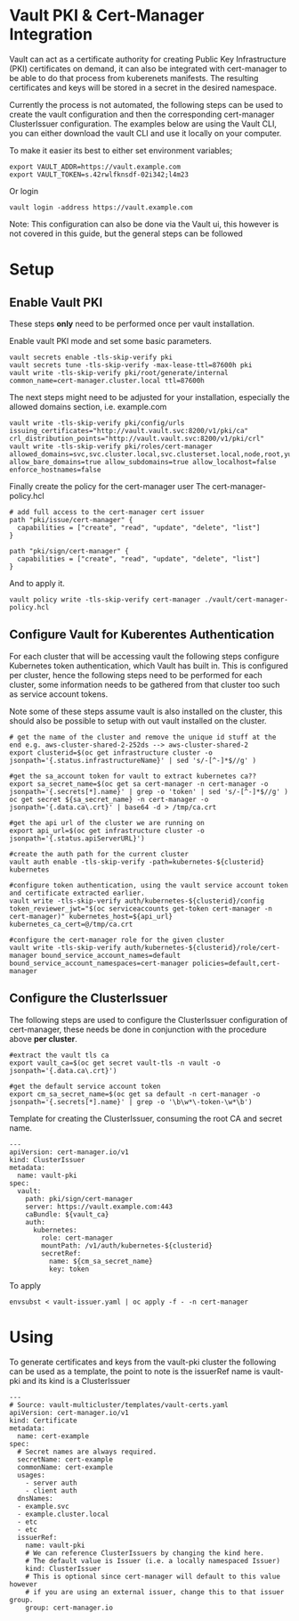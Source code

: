 # Vault PKI & Cert-Manager Integration
Vault can act as a certificate authority for creating Public Key Infrastructure (PKI) certificates on demand, it can also be integrated with cert-manager to be able to do that process from kuberenets manifests. The resulting certificates and keys will be stored in a secret in the desired namespace.

Currently the process is not automated, the following steps can be used to create the vault configuration and then the corresponding cert-manager ClusterIssuer configuration. 
The examples below are using the Vault CLI, you can either download the vault CLI and use it locally on your computer. 

To make it easier its best to either set environment variables; 

```
export VAULT_ADDR=https://vault.example.com
export VAULT_TOKEN=s.42rwlfknsdf-02i342;l4m23
```

Or login
```
vault login -address https://vault.example.com
``` 


Note: This configuration can also be done via the Vault ui, this however is not covered in this guide, but the general steps can be followed

# Setup
## Enable Vault PKI
These steps **only** need to be performed once per vault installation.


Enable vault PKI mode and set some basic parameters.
```
vault secrets enable -tls-skip-verify pki
vault secrets tune -tls-skip-verify -max-lease-ttl=87600h pki
vault write -tls-skip-verify pki/root/generate/internal common_name=cert-manager.cluster.local ttl=87600h
```

The next steps might need to be adjusted for your installation, especially the allowed domains section, i.e. example.com
```
vault write -tls-skip-verify pki/config/urls issuing_certificates="http://vault.vault.svc:8200/v1/pki/ca" crl_distribution_points="http://vault.vault.svc:8200/v1/pki/crl"
vault write -tls-skip-verify pki/roles/cert-manager allowed_domains=svc,svc.cluster.local,svc.clusterset.local,node,root,yugabyte,keycloak,vault,cockroachdb,example.com allow_bare_domains=true allow_subdomains=true allow_localhost=false enforce_hostnames=false
```

Finally create the policy for the cert-manager user
The cert-manager-policy.hcl
```
# add full access to the cert-manager cert issuer
path "pki/issue/cert-manager" {
  capabilities = ["create", "read", "update", "delete", "list"]
}

path "pki/sign/cert-manager" {
  capabilities = ["create", "read", "update", "delete", "list"]
}
```

And to apply it.

```
vault policy write -tls-skip-verify cert-manager ./vault/cert-manager-policy.hcl
```


## Configure Vault for Kuberentes Authentication
For each cluster that will be accessing vault the following steps configure Kubernetes token authentication, which Vault has built in. This is configured per cluster, hence the following steps need to be performed for each cluster, some information needs to be gathered from that cluster too such as service account tokens.

Note some of these steps assume vault is also installed on the cluster, this should also be possible to setup with out vault installed on the cluster.

```
# get the name of the cluster and remove the unique id stuff at the end e.g. aws-cluster-shared-2-252ds --> aws-cluster-shared-2
export clusterid=$(oc get infrastructure cluster -o jsonpath='{.status.infrastructureName}' | sed 's/-[^-]*$//g' )

#get the sa_account token for vault to extract kubernetes ca??
export sa_secret_name=$(oc get sa cert-manager -n cert-manager -o jsonpath='{.secrets[*].name}' | grep -o 'token' | sed 's/-[^-]*$//g' )
oc get secret ${sa_secret_name} -n cert-manager -o jsonpath='{.data.ca\.crt}' | base64 -d > /tmp/ca.crt

#get the api url of the cluster we are running on
export api_url=$(oc get infrastructure cluster -o jsonpath='{.status.apiServerURL}')

#create the auth path for the current cluster
vault auth enable -tls-skip-verify -path=kubernetes-${clusterid} kubernetes 

#configure token authentication, using the vault service account token and certificate extracted earlier.
vault write -tls-skip-verify auth/kubernetes-${clusterid}/config token_reviewer_jwt="$(oc serviceaccounts get-token cert-manager -n cert-manager)" kubernetes_host=${api_url} kubernetes_ca_cert=@/tmp/ca.crt

#configure the cert-manager role for the given cluster
vault write -tls-skip-verify auth/kubernetes-${clusterid}/role/cert-manager bound_service_account_names=default bound_service_account_namespaces=cert-manager policies=default,cert-manager
```


## Configure the ClusterIssuer 
The following steps are used to configure the ClusterIssuer configuration of cert-manager, these needs be done in conjunction with the procedure above **per cluster**.

```
#extract the vault tls ca
export vault_ca=$(oc get secret vault-tls -n vault -o jsonpath='{.data.ca\.crt}')

#get the default service account token
export cm_sa_secret_name=$(oc get sa default -n cert-manager -o jsonpath='{.secrets[*].name}' | grep -o '\b\w*\-token-\w*\b')
```

Template  for creating the ClusterIssuer, consuming the root CA and secret name.
```
---
apiVersion: cert-manager.io/v1
kind: ClusterIssuer
metadata:
  name: vault-pki
spec:
  vault:
    path: pki/sign/cert-manager
    server: https://vault.example.com:443
    caBundle: ${vault_ca}
    auth:
      kubernetes:
        role: cert-manager
        mountPath: /v1/auth/kubernetes-${clusterid}
        secretRef:
          name: ${cm_sa_secret_name}
          key: token
```

To apply

```
envsubst < vault-issuer.yaml | oc apply -f - -n cert-manager
```

# Using
To generate certificates and keys from the vault-pki cluster the following can be used as a template, the point to note is the issuerRef name is vault-pki and its kind is a ClusterIssuer

```
---
# Source: vault-multicluster/templates/vault-certs.yaml
apiVersion: cert-manager.io/v1
kind: Certificate
metadata:
  name: cert-example
spec:
  # Secret names are always required.
  secretName: cert-example
  commonName: cert-example
  usages:
    - server auth
    - client auth
  dnsNames:
  - example.svc
  - example.cluster.local
  - etc
  - etc
  issuerRef:
    name: vault-pki
    # We can reference ClusterIssuers by changing the kind here.
    # The default value is Issuer (i.e. a locally namespaced Issuer)
    kind: ClusterIssuer
    # This is optional since cert-manager will default to this value however
    # if you are using an external issuer, change this to that issuer group.
    group: cert-manager.io
```